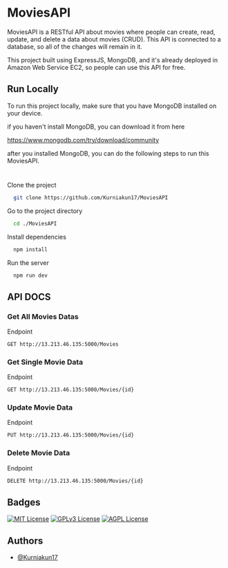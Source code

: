 
# MoviesAPI

MoviesAPI is a RESTful API about movies where people can create, read, update, and delete a data about movies (CRUD). This API is connected to a database, so all of the changes will remain in it. 

This project built using ExpressJS, MongoDB, and it's already deployed in Amazon Web Service EC2, so people can use this API for free.

## Run Locally
To run this project locally, make sure that you have MongoDB installed on your device.

if you haven't install MongoDB, you can download it from here

https://www.mongodb.com/try/download/community

after you installed MongoDB, you can do the following steps to run this MoviesAPI. 

#
Clone the project

```bash
  git clone https://github.com/Kurniakun17/MoviesAPI
```

Go to the project directory

```bash
  cd ./MoviesAPI
```

Install dependencies

```bash
  npm install
```

Run the server

```bash
  npm run dev
```

## API DOCS

### Get All Movies Datas
Endpoint 
```BASH
GET http://13.213.46.135:5000/Movies
```

### Get Single Movie Data
Endpoint
```BASH
GET http://13.213.46.135:5000/Movies/{id}
```

### Update Movie Data
Endpoint
```BASH
PUT http://13.213.46.135:5000/Movies/{id}
```

### Delete Movie Data
Endpoint
```BASH
DELETE http://13.213.46.135:5000/Movies/{id}
```

## Badges

[![MIT License](https://img.shields.io/badge/License-MIT-green.svg)](https://choosealicense.com/licenses/mit/)
[![GPLv3 License](https://img.shields.io/badge/License-GPL%20v3-yellow.svg)](https://opensource.org/licenses/)
[![AGPL License](https://img.shields.io/badge/license-AGPL-blue.svg)](http://www.gnu.org/licenses/agpl-3.0)


## Authors

- [@Kurniakun17](https://www.github.com/Kurniakun17)
